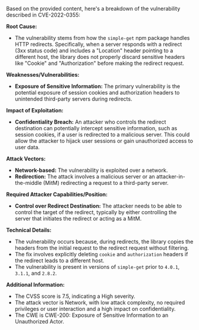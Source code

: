 Based on the provided content, here's a breakdown of the vulnerability described in CVE-2022-0355:

**Root Cause:**

*   The vulnerability stems from how the `simple-get` npm package handles HTTP redirects. Specifically, when a server responds with a redirect (3xx status code) and includes a "Location" header pointing to a different host, the library does not properly discard sensitive headers like "Cookie" and "Authorization" before making the redirect request.

**Weaknesses/Vulnerabilities:**

*   **Exposure of Sensitive Information:** The primary vulnerability is the potential exposure of session cookies and authorization headers to unintended third-party servers during redirects.

**Impact of Exploitation:**

*   **Confidentiality Breach:** An attacker who controls the redirect destination can potentially intercept sensitive information, such as session cookies, if a user is redirected to a malicious server. This could allow the attacker to hijack user sessions or gain unauthorized access to user data.

**Attack Vectors:**

*   **Network-based:** The vulnerability is exploited over a network.
*   **Redirection:** The attack involves a malicious server or an attacker-in-the-middle (MitM) redirecting a request to a third-party server.

**Required Attacker Capabilities/Position:**

*   **Control over Redirect Destination:** The attacker needs to be able to control the target of the redirect, typically by either controlling the server that initiates the redirect or acting as a MitM.

**Technical Details:**

*   The vulnerability occurs because, during redirects, the library copies the headers from the initial request to the redirect request without filtering.
*   The fix involves explicitly deleting `cookie` and `authorization` headers if the redirect leads to a different host.
*   The vulnerability is present in versions of `simple-get` prior to `4.0.1`, `3.1.1`, and `2.8.2`.

**Additional Information:**
*   The CVSS score is 7.5, indicating a High severity.
*   The attack vector is Network, with low attack complexity, no required privileges or user interaction and a high impact on confidentiality.
*   The CWE is CWE-200: Exposure of Sensitive Information to an Unauthorized Actor.